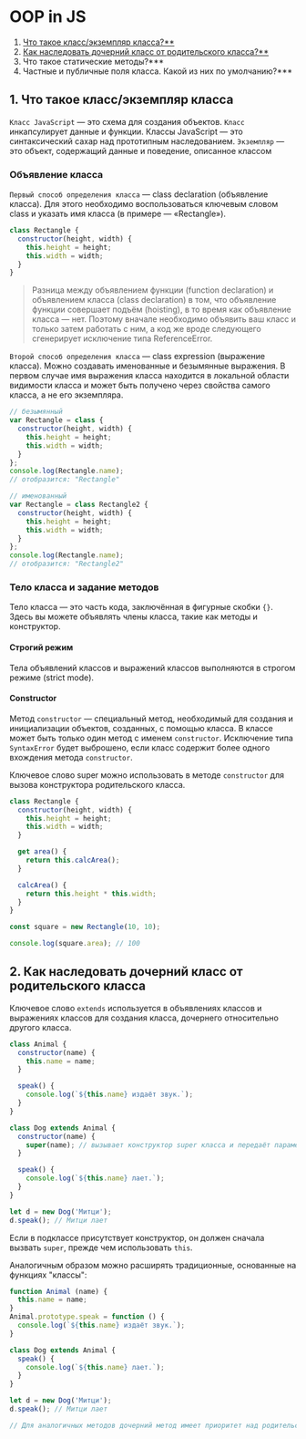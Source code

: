 # OOP in JS

1. [Что такое класс/экземпляр класса?**](#1.-chto-takoe-klass-ekzemplyar-klassa)
2. [Как наследовать дочерний класс от родительского класса?**](#2.-kak-nasledovat-dochernii-klass-ot-roditelskogo-klassa)
3. Что такое статические методы?***
4. Частные и публичные поля класса. Какой из них по умолчанию?***

## 1. Что такое класс/экземпляр класса

`Класс JavaScript` — это схема для создания объектов. 
`Класс` инкапсулирует данные и функции. Классы JavaScript — это синтаксический сахар над прототипным наследованием.
`Экземпляр` — это объект, содержащий данные и поведение, описанное классом

### Объявление класса

`Первый способ определения класса` — class declaration (объявление класса). Для этого необходимо воспользоваться ключевым словом class и указать имя класса (в примере — «Rectangle»).

```javascript
class Rectangle {
  constructor(height, width) {
    this.height = height;
    this.width = width;
  }
}
```
>Разница между объявлением функции (function declaration) и объявлением класса (class declaration) в том, 
> что объявление функции совершает подъём (hoisting), в то время как объявление класса — нет. 
> Поэтому вначале необходимо объявить ваш класс и только затем работать с ним, 
> а код же вроде следующего сгенерирует исключение типа ReferenceError.

`Второй способ определения класса` — class expression (выражение класса). 
Можно создавать именованные и безымянные выражения. 
В первом случае имя выражения класса находится в локальной области видимости класса и может быть получено через свойства самого класса, а не его экземпляра.

```javascript
// безымянный
var Rectangle = class {
  constructor(height, width) {
    this.height = height;
    this.width = width;
  }
};
console.log(Rectangle.name);
// отобразится: "Rectangle"

// именованный
var Rectangle = class Rectangle2 {
  constructor(height, width) {
    this.height = height;
    this.width = width;
  }
};
console.log(Rectangle.name);
// отобразится: "Rectangle2"
```

### Тело класса и задание методов
Тело класса — это часть кода, заключённая в фигурные скобки `{}`. Здесь вы можете объявлять члены класса, такие как методы и конструктор.

#### Строгий режим
Тела объявлений классов и выражений классов выполняются в строгом режиме (strict mode).

#### Constructor
Метод `constructor` — специальный метод, необходимый для создания и инициализации объектов, 
созданных, с помощью класса. В классе может быть только один метод с именем `constructor`. 
Исключение типа `SyntaxError` будет выброшено, если класс содержит более одного вхождения метода `constructor`.

Ключевое слово super можно использовать в методе `constructor` для вызова конструктора родительского класса.

```javascript
class Rectangle {
  constructor(height, width) {
    this.height = height;
    this.width = width;
  }

  get area() {
    return this.calcArea();
  }

  calcArea() {
    return this.height * this.width;
  }
}

const square = new Rectangle(10, 10);

console.log(square.area); // 100
```

## 2. Как наследовать дочерний класс от родительского класса

Ключевое слово `extends` используется в объявлениях классов и выражениях классов для создания класса, дочернего относительно другого класса.

```javascript
class Animal {
  constructor(name) {
    this.name = name;
  }

  speak() {
    console.log(`${this.name} издаёт звук.`);
  }
}

class Dog extends Animal {
  constructor(name) {
    super(name); // вызывает конструктор super класса и передаёт параметр name
  }

  speak() {
    console.log(`${this.name} лает.`);
  }
}

let d = new Dog('Митци');
d.speak(); // Митци лает
```
Если в подклассе присутствует конструктор, он должен сначала вызвать `super`, прежде чем использовать `this`.

Аналогичным образом можно расширять традиционные, основанные на функциях "классы":

```javascript
function Animal (name) {
  this.name = name;
}
Animal.prototype.speak = function () {
  console.log(`${this.name} издаёт звук.`);
}

class Dog extends Animal {
  speak() {
    console.log(`${this.name} лает.`);
  }
}

let d = new Dog('Митци');
d.speak(); // Митци лает

// Для аналогичных методов дочерний метод имеет приоритет над родительским.
```

